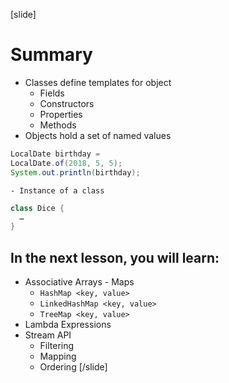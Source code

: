 [slide]
# Summary

- Classes define templates for object 
    - Fields
    - Constructors
    - Properties
    - Methods
- Objects hold a set of named values
``` java
LocalDate birthday = 
LocalDate.of(2018, 5, 5);
System.out.println(birthday);
```
    - Instance of a class

``` java
class Dice {
  …
}
```

## In the next lesson, you will learn:

- Associative Arrays - Maps
    - `HashMap <key, value>`
    - `LinkedHashMap <key, value>`
    - `TreeMap <key, value>`
- Lambda Expressions
- Stream API
    - Filtering
    - Mapping
    - Ordering
[/slide]


